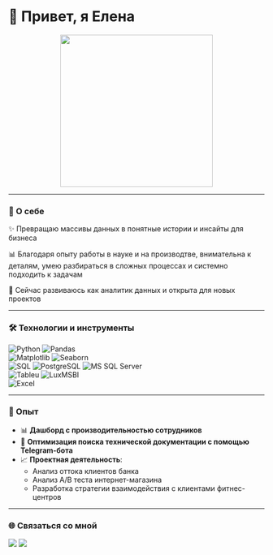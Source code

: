 # 👋 Привет, я Елена 

<p align="center">
  <img src="https://media.giphy.com/media/v1.Y2lkPTc5MGI3NjExbzRncDhuZnJtZXdlbm9uczd0MzlsdXdwOTkyc3ZneXQ4M2NsczA2biZlcD12MV9naWZzX3NlYXJjaCZjdD1n/g9582DNuQppxC/giphy.gif" width="300"/>
</p>

---

### 🎯 О себе  
✨ Превращаю массивы данных в понятные истории и инсайты для бизнеса

📊 Благодаря опыту работы в науке и на производтве, внимательна к деталям, умею разбираться в сложных процессах и системно подходить к задачам

🌱 Сейчас развиваюсь как аналитик данных и открыта для новых проектов

---

### 🛠️ Технологии и инструменты  

![Python](https://img.shields.io/badge/Python-3776AB?style=for-the-badge&logo=python&logoColor=white)  ![Pandas](https://img.shields.io/badge/Pandas-150458?style=for-the-badge&logo=pandas&logoColor=white)  
![Matplotlib](https://img.shields.io/badge/Matplotlib-003B57?style=for-the-badge&logo=plotly&logoColor=white)  ![Seaborn](https://img.shields.io/badge/Seaborn-268BD2?style=for-the-badge&logoColor=white)  
![SQL](https://img.shields.io/badge/SQL-336791?style=for-the-badge&logo=postgresql&logoColor=white)  ![PostgreSQL](https://img.shields.io/badge/PostgreSQL-336791?style=for-the-badge&logo=postgresql&logoColor=white)  ![MS SQL Server](https://img.shields.io/badge/MS_SQL_Server-CC2927?style=for-the-badge&logo=microsoftsqlserver&logoColor=white)  
![Tableu](https://img.shields.io/badge/Tableu-F2C811?style=for-the-badge&logo=powerbi&logoColor=black)  ![LuxMSBI](https://img.shields.io/badge/LuxMSBI-F2C811?style=for-the-badge&logo=powerbi&logoColor=black)  
![Excel](https://img.shields.io/badge/Excel-217346?style=for-the-badge&logo=microsoft-excel&logoColor=white)  

---

### 🚀 Опыт
- 📊 **Дашборд с производительностью сотрудников** 
- 🤖 **Оптимизация поиска технической документации с помощью Telegram-бота**
- 📈 **Проектная деятельность**: 
  - Анализ оттока клиентов банка
  - Анализ А/В теста интернет-магазина
  - Разработка стратегии взаимодействия с клиентами фитнес-центров
 
---

### 🌐 Связаться со мной  

<p align="left">
  <a href="https://t.me/linolenic_acid"><img src="https://img.shields.io/badge/Telegram-26A5E4?style=for-the-badge&logo=telegram&logoColor=white"/></a>
  <a href="mailto:tsykova.elena@mail.ru"><img src="https://img.shields.io/badge/Email-D14836?style=for-the-badge&logo=gmail&logoColor=white"/></a>
</p>



